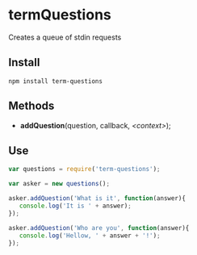 termQuestions
=============
Creates a queue of stdin requests

## Install

    npm install term-questions

## Methods

 * **addQuestion**(question, callback, *&lt;context&gt;*);

## Use

~~~~~ js
var questions = require('term-questions');

var asker = new questions();

asker.addQuestion('What is it', function(answer){
   console.log('It is ' + answer); 
});

asker.addQuestion('Who are you', function(answer){
   console.log('Hellow, ' + answer + '!'); 
});
~~~~~
